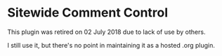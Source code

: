 # Sitewide Comment Control #

This plugin was retired on 02 July 2018 due to lack of use by others.

I still use it, but there's no point in maintaining it as a hosted .org plugin.